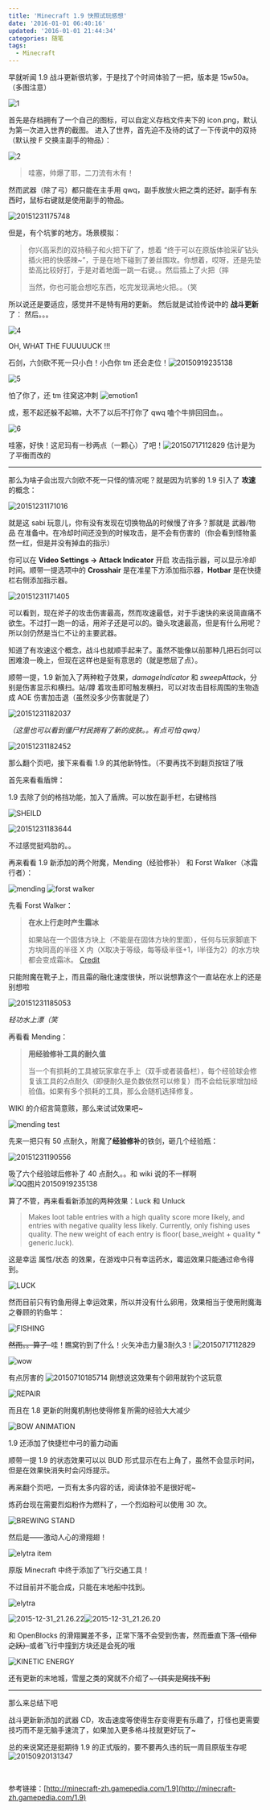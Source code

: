 ```yaml
---
title: 'Minecraft 1.9 快照试玩感想'
date: '2016-01-01 06:40:16'
updated: '2016-01-01 21:44:34'
categories: 随笔
tags:
  - Minecraft
---
```


早就听闻 1.9 战斗更新很坑爹，于是找了个时间体验了一把，版本是 15w50a。（多图注意）

![1](https://img.prin.studio/images/2015/12/2015-12-13_03-13-36.png)

首先是存档拥有了一个自己的图标，可以自定义存档文件夹下的 icon.png，默认为第一次进入世界的截图。 进入了世界，首先迫不及待的试了一下传说中的双持（默认按 F 交换主副手的物品）：

![2](https://img.prin.studio/images/2015/12/2015-12-13_03-18-46.png)

> 哇塞，帅爆了耶，二刀流有木有！

然而武器（除了弓）都只能在主手用 qwq，副手放放火把之类的还好。副手有东西时，鼠标右键就是使用副手的物品。

![20151231175748](https://img.prin.studio/images/2015/12/2015-12-31_09-58-26.png)

但是，有个坑爹的地方。场景模拟：

> 你兴高采烈的双持稿子和火把下矿了，想着 “终于可以在原版体验采矿钻头插火把的快感辣~”，于是在地下碰到了姜丝围攻。你想着，哎呀，还是先垫垫高比较好打，于是对着地面一跳一右键。。然后插上了火把（摔
>
> 当然，你也可能会想吃东西，吃完发现满地火把。。（笑

所以说还是要适应，感觉并不是特有用的更新。 然后就是试验传说中的 **战斗更新** 了： 然后。。。

![4](https://img.prin.studio/images/2015/12/2015-12-13_03-33-52.png)

OH, WHAT THE FUUUUUCK !!!

<!--more-->

石剑，六剑砍不死一只小白！小白你 tm 还会走位！![20150919235138](https://img.prin.studio/images/2015/09/2015-09-19_15-53-31.jpg)

![5](https://img.prin.studio/images/2015/12/2015-12-13_03-37-58.png)

怕了你了，还 tm 往窝这冲刺 ![emotion1](https://img.prin.studio/images/2015/10/2015-10-24_09-56-11.jpg)

成，惹不起还躲不起嘛，大不了以后不打你了 qwq 嗑个牛排回回血。。

![6](https://img.prin.studio/images/2015/12/2015-12-13_03-40-47.png)

哇塞，好快！这尼玛有一秒两点（一颗心）了吧！![20150717112829](https://img.prin.studio/images/2015/07/2015-07-17_03-28-41.jpg) 估计是为了平衡而改的

- - - - - -

那么为啥子会出现六剑砍不死一只怪的情况呢？就是因为坑爹的 1.9 引入了 **攻速** 的概念：

![20151231171016](https://img.prin.studio/images/2015/12/2015-12-31_09-10-34.png)

就是这 sabi 玩意儿，你有没有发现在切换物品的时候慢了许多？那就是 武器/物品 在准备中。在冷却时间还没到的时候攻击，是不会有伤害的（你会看到怪物虽然一红，但是并没有掉血的指示）

你可以在 **Video Settings -> Attack Indicator** 开启 攻击指示器，可以显示冷却时间。顺带一提选项中的 **Crosshair** 是在准星下方添加指示器，**Hotbar** 是在快捷栏右侧添加指示器。

![20151231171405](https://img.prin.studio/images/2015/12/2015-12-31_09-14-22.png)

可以看到，现在斧子的攻击伤害最高，然而攻速最低，对于手速快的来说简直痛不欲生。不过打一跑一的话，用斧子还是可以的。锄头攻速最高，但是有什么用呢？所以剑仍然是当仁不让的主要武器。

知道了有攻速这个概念，战斗也就顺手起来了。虽然不能像以前那种几把石剑可以困难浪一晚上，但现在这样也是挺有意思的（就是憋屈了点）。

顺带一提，1.9 新加入了两种粒子效果，*damageIndicator* 和 *sweepAttack*，分别是伤害显示和横扫。站/蹲 着攻击即可触发横扫，可以对攻击目标周围的生物造成 AOE 伤害加击退（虽然没多少伤害就是了）

![20151231182037](https://img.prin.studio/images/2015/12/2015-12-31_10-20-57-1024x541.png)

*（这里也可以看到僵尸村民拥有了新的皮肤。。有点可怕 qwq）*

![20151231182452](https://img.prin.studio/images/2015/12/2015-12-31_10-27-54.png)

那么翻个页吧，接下来看看 1.9 的其他新特性。（不要再找不到翻页按钮了哦

首先来看看盾牌：

1.9 去除了剑的格挡功能，加入了盾牌。可以放在副手栏，右键格挡

![SHEILD](https://img.prin.studio/images/2015/12/2015-12-31_10-38-48.png)

![20151231183644](https://img.prin.studio/images/2015/12/2015-12-31_10-38-46.png)

不过感觉挺鸡肋的。。

再来看看 1.9 新添加的两个附魔，Mending（经验修补） 和 Forst Walker（冰霜行者）：

![mending](https://img.prin.studio/images/2015/12/2015-12-31_10-47-39.png) ![forst walker](https://img.prin.studio/images/2015/12/2015-12-31_10-47-38.png)

先看 Forst Walker：

> **在水上行走时产生霜冰**
>
> 如果站在一个固体方块上（不能是在固体方块的里面），任何与玩家脚底下方块同高的半径 X 内（X取决于等级，每等级半径+1，I半径为2）的水方块都会变成霜冰。 [Credit](http://minecraft-zh.gamepedia.com/%E9%99%84%E9%AD%94)

只能附魔在靴子上，而且霜的融化速度很快，所以说想靠这个一直站在水上的还是别想啦

![20151231185053](https://img.prin.studio/images/2015/12/2015-12-31_10-51-24-1024x474.png)

*轻功水上漂（笑*

再看看 Mending：

> **用经验修补工具的耐久值**
>
> 当一个有损耗的工具被玩家拿在手上（双手或者装备栏），每个经验球会修复该工具的2点耐久（即便耐久是负数依然可以修复）而不会给玩家增加经验值。如果有多个损耗的工具，那么会随机选择修复。

WIKI 的介绍言简意赅，那么来试试效果吧~

![mending test](https://img.prin.studio/images/2015/12/2015-12-31_11-03-14.png)

先来一把只有 50 点耐久，附魔了**经验修补**的铁剑，砸几个经验瓶：

![20151231190556](https://img.prin.studio/images/2015/12/2015-12-31_11-06-17.png)

吸了六个经验球后修补了 40 点耐久。。和 wiki 说的不一样啊![QQ图片20150919235138](https://img.prin.studio/images/2015/09/2015-09-19_15-53-31.jpg)

算了不管，再来看看新添加的两种效果：Luck 和 Unluck

> Makes loot table entries with a high quality score more likely, and entries with negative quality less likely. Currently, only fishing uses quality.
>  The new weight of each entry is floor( base_weight + quality * generic.luck).

这是幸运 属性/状态 的效果，在游戏中只有幸运药水，霉运效果只能通过命令得到。

![LUCK](https://img.prin.studio/images/2015/12/2015-12-31_12-06-30.png)

然而目前只有钓鱼用得上幸运效果，所以并没有什么卵用，效果相当于使用附魔海之眷顾的钓鱼竿：

![FISHING](https://img.prin.studio/images/2015/12/2015-12-31_12-14-09-1024x536.png)

<del>然而。。算了  </del>哇！瞧窝钓到了什么！火矢冲击力量3耐久3！![20150717112829](https://img.prin.studio/images/2015/07/2015-07-17_03-28-41.jpg)

![wow](https://img.prin.studio/images/2015/12/2015-12-31_12-22-12.png)

有点厉害的 ![20150710185714](https://img.prin.studio/images/2015/07/2015-07-10_10-57-26.jpg) 刚想说这效果有个卵用就钓个这玩意

![REPAIR](https://img.prin.studio/images/2015/12/2015-12-31_12-26-42.png)

而且在 1.8 更新的附魔机制也使得修复所需的经验大大减少

![BOW ANIMATION](https://img.prin.studio/images/2015/12/2015-12-31_12-30-46.png)

1.9 还添加了快捷栏中弓的蓄力动画

顺带一提 1.9 的状态效果可以以 BUD 形式显示在右上角了，虽然不会显示时间，但是在效果快消失时会闪烁提示。

再来翻个页吧，一页有太多内容的话，阅读体验不是很好呢~

炼药台现在需要烈焰粉作为燃料了，一个烈焰粉可以使用 30 次。

![BREWING STAND](https://img.prin.studio/images/2015/12/2015-12-31_12-56-11.png)

然后是——激动人心的滑翔翅！

![elytra item](https://img.prin.studio/images/2015/12/2015-12-31_13-34-58.png)

原版 Minecraft 中终于添加了飞行交通工具！

不过目前并不能合成，只能在末地船中找到。

![elytra](https://img.prin.studio/images/2015/12/2015-12-31_14-21-52.png)

![2015-12-31_21.26.22](https://img.prin.studio/images/2015/12/2015-12-31_14-21-45-1024x536.png)![2015-12-31_21.26.20](https://img.prin.studio/images/2015/12/2015-12-31_14-21-50-1024x536.png)

和 OpenBlocks 的滑翔翼差不多，正常下落不会受到伤害，然而垂直下落<del>（信仰之跃）</del>或者飞行中撞到方块还是会死的哦

![KINETIC ENERGY](https://img.prin.studio/images/2015/12/2015-12-31_14-39-18.png)

还有更新的末地城，雪屋之类的窝就不介绍了~<del>（其实是窝找不到</del>

- - - - - -

那么来总结下吧

战斗更新新添加的武器 CD，攻击速度等使得生存变得更有乐趣了，打怪也更需要技巧而不是无脑手速流了，如果加入更多格斗技就更好玩了~

总的来说窝还是挺期待 1.9 的正式版的，要不要再久违的玩一周目原版生存呢![20150920131347](https://img.prin.studio/images/2015/09/2015-09-20_05-13-56.gif)

 

参考链接：[http://minecraft-zh.gamepedia.com/1.9](http://minecraft-zh.gamepedia.com/1.9)
